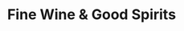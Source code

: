---
title: "Fine Wine & Good Spirits"
url: /pittsburgh/fine-wine-and-good-spirits-butler-street/
shop: alcohol
---